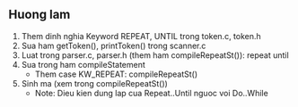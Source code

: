 ## Huong lam
1. Them dinh nghia Keyword REPEAT, UNTIL trong token.c, token.h
2. Sua ham getToken(), printToken() trong scanner.c
3. Luat trong parser.c, parser.h (them ham compileRepeatSt()): repeat <statement> until <condition>
5. Sua trong ham compileStatement
    - Them case KW_REPEAT: compileRepeatSt()
6. Sinh ma (xem trong compileRepeatSt())
    - Note: Dieu kien dung lap cua Repeat..Until nguoc voi Do..While